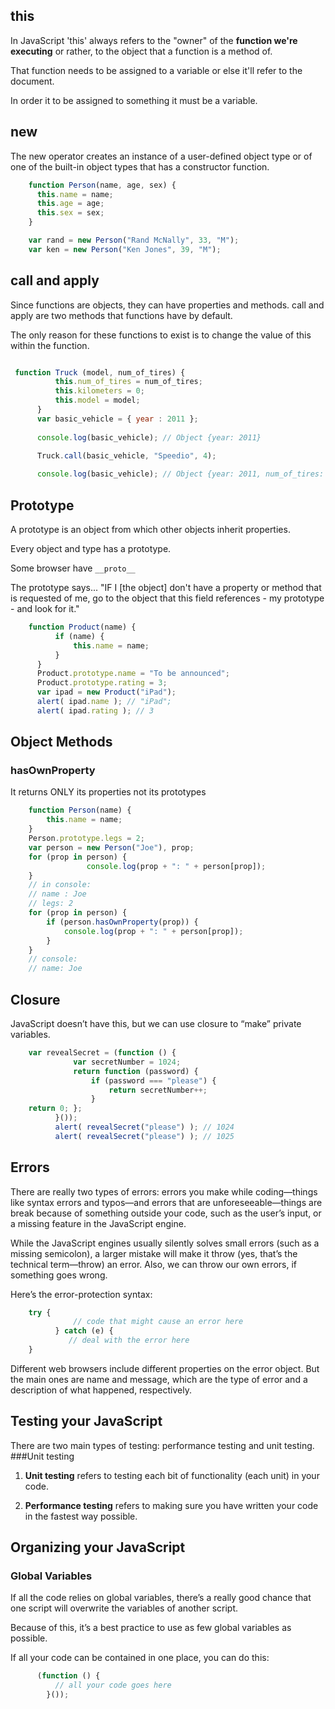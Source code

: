 ## this

In JavaScript 'this' always refers to the "owner" of the **function we're executing** or rather, to the object that a function is a method of.

That function needs to be assigned to a variable or else it'll refer to the document.

In order it to be assigned to something it must be a variable.

## new

The new operator creates an instance of a user-defined object type or of one of the built-in object types that has a constructor function.

```js
	function Person(name, age, sex) {
	  this.name = name;
	  this.age = age;
	  this.sex = sex;
	}

	var rand = new Person("Rand McNally", 33, "M");
	var ken = new Person("Ken Jones", 39, "M");

```


## call and apply

Since functions are objects, they can have properties and methods. call and apply are two methods that functions have by default.

The only reason for these functions to exist is to change the value of this within the function. 

```js

 function Truck (model, num_of_tires) {
          this.num_of_tires = num_of_tires;
          this.kilometers = 0;
          this.model = model;
      }
      var basic_vehicle = { year : 2011 };
     
      console.log(basic_vehicle); // Object {year: 2011}

      Truck.call(basic_vehicle, "Speedio", 4);
      
      console.log(basic_vehicle); // Object {year: 2011, num_of_tires: 4, kilometers: 0, model: "Speedio"}

```


## Prototype

A prototype is an object from which other objects inherit properties.

Every object and type has a prototype.

Some browser have `__proto__`

The prototype says... "IF I [the object] don't have a property or method that is requested of me, go to the object that this field references - my prototype - and look for it."

```js
	function Product(name) {
          if (name) {
              this.name = name;
          }
      }
      Product.prototype.name = "To be announced";
      Product.prototype.rating = 3;
      var ipad = new Product("iPad");
      alert( ipad.name ); // "iPad";
      alert( ipad.rating ); // 3

```


## Object Methods

### hasOwnProperty

It returns ONLY its properties not its prototypes

```js
	function Person(name) {
        this.name = name;
    }
    Person.prototype.legs = 2;
    var person = new Person("Joe"), prop;
    for (prop in person) {
    	         console.log(prop + ": " + person[prop]);
    }
    // in console:
    // name : Joe
    // legs: 2
	for (prop in person) {
        if (person.hasOwnProperty(prop)) {
            console.log(prop + ": " + person[prop]);
        }
	}
    // console:
    // name: Joe

```

## Closure

JavaScript doesn’t have this, but we can use closure to “make” private variables.

```js
	var revealSecret = (function () {
	          var secretNumber = 1024;
	          return function (password) {
	              if (password === "please") {
	                  return secretNumber++;
	              }
	return 0; };
	      }());
	      alert( revealSecret("please") ); // 1024
	      alert( revealSecret("please") ); // 1025

```

## Errors

There are really two types of errors: errors you make while coding—things like syntax errors and typos—and errors that are unforeseeable—things are break because of something outside your code, such as the user’s input, or a missing feature in the JavaScript engine. 

While the JavaScript engines usually silently solves small errors (such as a missing semicolon), a larger mistake will make it throw (yes, that’s the technical term—throw) an error. Also, we can throw our own errors, if something goes wrong.

Here’s the error-protection syntax:

```js
	try {
	          // code that might cause an error here
	      } catch (e) {
	         // deal with the error here
	}
```

Different web browsers include different properties on the error object. But the main ones are name and message, which are the type of error and a description of what happened, respectively.



## Testing your JavaScript

There are two main types of testing: performance testing and unit testing.
###Unit testing

1. **Unit testing** refers to testing each bit of functionality (each unit) in your code.

2. **Performance testing** refers to making sure you have written your code in the fastest way possible.

## Organizing your JavaScript

### Global Variables

If all the code relies on global variables, there’s a really good chance that one script will overwrite the variables of another script.

Because of this, it’s a best practice to use as few global variables as possible.

If all your code can be contained in one place, you can do this:

```js 
      (function () {
          // all your code goes here
		}());
```

